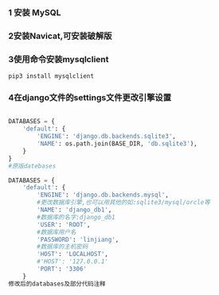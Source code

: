 ### 1 安装 MySQL

### 2安装Navicat,可安装破解版

### 3使用命令安装mysqlclient

`pip3 install mysqlclient`

### 4在django文件的settings文件更改引擎设置

```py

DATABASES = {
    'default': {
        'ENGINE': 'django.db.backends.sqlite3',
        'NAME': os.path.join(BASE_DIR, 'db.sqlite3'),
    }
}
#原版datebases
```

```py
DATABASES = {
    'default': {
        'ENGINE': 'django.db.backends.mysql',
        #更改数据库引擎,也可以用其他的如:sqlite3/mysql/orcle等
        'NAME': 'django_db1',
        #数据库的名字:django_db1
        'USER': 'ROOT',
        #数据库用户名
        'PASSWORD': 'linjiang',
        #数据库的主机密码
        'HOST': 'LOCALHOST',
        #'HOST': '127.0.0.1'
        'PORT': '3306'
    }
修改后的databases及部分代码注释
```



